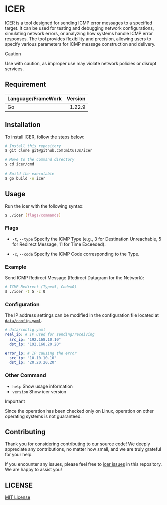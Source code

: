 # ICER

ICER is a tool designed for sending ICMP error messages to a specified target.
It can be used for testing and debugging network configurations, simulating network
errors, or analyzing how systems handle ICMP error responses. The tool provides
flexibility and precision, allowing users to specify various parameters for ICMP
message construction and delivery.

> [!CAUTION]
> Use with caution, as improper use may violate network policies or disrupt services.

## Requirement

| Language/FrameWork | Version |
| :----------------- | ------: |
| Go                 |  1.22.9 |

## Installation

To install ICER, follow the steps below:

```sh
# Install this repository
$ git clone git@github.com:mitus3s/icer

# Move to the command directory
$ cd icer/cmd

# Build the executable
$ go build -o icer

```

## Usage

Run the icer with the following syntax:

```sh
$ ./icer [flags/commands]
```

### Flags

- `-t`, `--type`
  Specify the ICMP Type (e.g., 3 for Destination Unreachable, 5 for Redirect Message, 11 for Time Exceeded).

- `-c`, `--code`
  Specify the ICMP Code corresponding to the Type.

### Example

Send ICMP Redirect Message (Redirect Datagram for the Network):

```sh
# ICMP Redirect (Type=5, Code=0)
$ ./icer -t 5 -c 0
```

### Configuration

The IP address settings can be modified in the configuration file located at [`data/config.yaml`](https://github.com/mitsu3s/icer/blob/main/data/config.yaml).

```yaml
# data/config.yaml
real_ip: # IP used for sending/receiving
  src_ip: "192.168.10.10"
  dst_ip: "192.168.20.20"

error_ip: # IP causing the error
  src_ip: "10.10.10.10"
  dst_ip: "20.20.20.20"
```

### Other Command

- `help`
  Show usage information
- `version`
  Show icer version

> [!IMPORTANT]
> Since the operation has been checked only on Linux, operation on other operating systems is not guaranteed.

## Contributing

Thank you for considering contributing to our source code! We deeply appreciate any contributions, no matter how small, and we are truly grateful for your help.

If you encounter any issues, please feel free to [icer issues](https://github.com/mitsu3s/icer/issues) in this repository. We are happy to assist you!

## LICENSE

[MIT License](./LICENSE)
